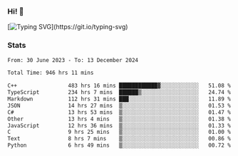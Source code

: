 ### Hi!  👋

[![Typing SVG](https://readme-typing-svg.herokuapp.com?font=Fira+Code&pause=1000&width=435&lines=Hello!+I'm+Texiwustion.)](https://git.io/typing-svg)

### Stats

<!--START_SECTION:waka-->

```txt
From: 30 June 2023 - To: 13 December 2024

Total Time: 946 hrs 11 mins

C++                483 hrs 16 mins ████████████▓░░░░░░░░░░░░   51.08 %
TypeScript         234 hrs 7 mins  ██████▒░░░░░░░░░░░░░░░░░░   24.74 %
Markdown           112 hrs 31 mins ███░░░░░░░░░░░░░░░░░░░░░░   11.89 %
JSON               14 hrs 27 mins  ▒░░░░░░░░░░░░░░░░░░░░░░░░   01.53 %
C#                 13 hrs 53 mins  ▒░░░░░░░░░░░░░░░░░░░░░░░░   01.47 %
Other              13 hrs 4 mins   ▒░░░░░░░░░░░░░░░░░░░░░░░░   01.38 %
JavaScript         12 hrs 36 mins  ▒░░░░░░░░░░░░░░░░░░░░░░░░   01.33 %
C                  9 hrs 25 mins   ▒░░░░░░░░░░░░░░░░░░░░░░░░   01.00 %
Text               8 hrs 7 mins    ▒░░░░░░░░░░░░░░░░░░░░░░░░   00.86 %
Python             6 hrs 49 mins   ▒░░░░░░░░░░░░░░░░░░░░░░░░   00.72 %
```

<!--END_SECTION:waka-->

